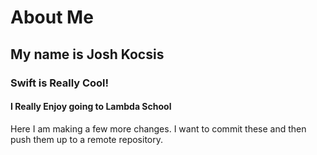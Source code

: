 # About Me
## My name is Josh Kocsis
### Swift is Really Cool!
#### I Really Enjoy going to Lambda School


Here I am making a few more changes. I want to commit these and then push them up to a remote repository.
